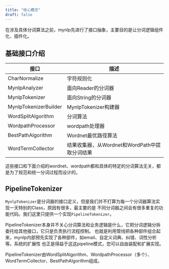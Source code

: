 ```yaml
---
title: "核心概念"
draft: false
---
```


在涉及具体分词算法之前，mynlp先进行了接口抽象，主要目的是让分词逻辑组件化、插件化。

## 基础接口介绍
接口|描述
--- | ---
CharNormalize | 字符规则化
MynlpAnalyzer | 面向Reader的分词器
MynlpTokenizer | 面向String的分词器
MynlpTokenizerBuilder | MynlpTokenizer构建器
WordSplitAlgorithm | 分词算法
WordpathProcessor | wordpath处理器
BestPathAlgorithm | Wordnet最优路径算法
WordTermCollector | 结果收集器，从Wordnet和WordPath中提取分词结果

这些接口和下面介绍的wordnet、wordpath都和具体的特定的分词算法无关，都是为了规范和统一分词过程而设计的。

## PipelineTokenizer

`MynlpTokenizer`是分词器的接口定义，但是我们并不打算为每一个分词器算法实现一天特别的Class，原因有很多，最主要的是
不同分词器之间会有很多重复的功能代码。我们这里只提供一个实现`PipelineTokenizer`。

PipelineTokenizer本身并不关心分词算法和业务逻辑是什么，它把分词逻辑分拆委托给其他接口，它只是负责执行流程控制。
也就是利用管线把各种部件组合起来，mynlp内部预先实现了各种部件，如email、自定义词典、纠错、词性分析等。系统的扩展性
也正是得益于这这pipeline模式，您可以自由装配和扩展实现。

PipelineTokenizer由WordSplitAlgorithm、WordpathProcessor（多个）、WordTermCollector、BestPathAlgorithm组成。


